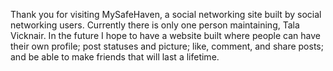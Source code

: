 <p style="comic sans"> Thank you for visiting MySafeHaven, a social networking site built by social networking users. Currently there is only one person maintaining, Tala Vicknair. In the future I hope to have a website built where people can have their own profile; post statuses and picture; like, comment, and share posts; and be able to make friends that will last a lifetime. </p>
